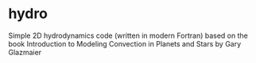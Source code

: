 hydro
=====

Simple 2D hydrodynamics code (written in modern Fortran) based on the book Introduction to Modeling Convection in Planets and Stars by Gary Glazmaier
